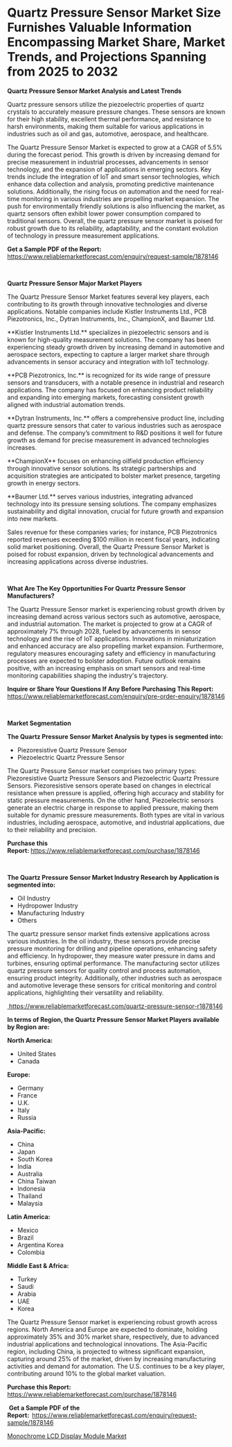 <p><h1>Quartz Pressure Sensor Market Size Furnishes Valuable Information Encompassing Market Share, Market Trends, and Projections Spanning from 2025 to 2032</h1></p><p><strong>Quartz Pressure Sensor Market Analysis and Latest Trends</strong></p>
<p><p>Quartz pressure sensors utilize the piezoelectric properties of quartz crystals to accurately measure pressure changes. These sensors are known for their high stability, excellent thermal performance, and resistance to harsh environments, making them suitable for various applications in industries such as oil and gas, automotive, aerospace, and healthcare. </p><p>The Quartz Pressure Sensor Market is expected to grow at a CAGR of 5.5% during the forecast period. This growth is driven by increasing demand for precise measurement in industrial processes, advancements in sensor technology, and the expansion of applications in emerging sectors. Key trends include the integration of IoT and smart sensor technologies, which enhance data collection and analysis, promoting predictive maintenance solutions. Additionally, the rising focus on automation and the need for real-time monitoring in various industries are propelling market expansion. The push for environmentally friendly solutions is also influencing the market, as quartz sensors often exhibit lower power consumption compared to traditional sensors. Overall, the quartz pressure sensor market is poised for robust growth due to its reliability, adaptability, and the constant evolution of technology in pressure measurement applications.</p></p>
<p><strong>Get a Sample PDF of the Report:&nbsp;</strong> <a href="https://www.reliablemarketforecast.com/enquiry/request-sample/1878146?utm_campaign=1102&utm_medium=2&utm_source=Github&utm_content=ia&utm_term=12022025&utm_id=quartz-pressure-sensor">https://www.reliablemarketforecast.com/enquiry/request-sample/1878146</a></p>
<p>&nbsp;</p>
<p><strong>Quartz Pressure Sensor Major Market Players</strong></p>
<p><p>The Quartz Pressure Sensor Market features several key players, each contributing to its growth through innovative technologies and diverse applications. Notable companies include Kistler Instruments Ltd., PCB Piezotronics, Inc., Dytran Instruments, Inc., ChampionX, and Baumer Ltd.</p><p>**Kistler Instruments Ltd.** specializes in piezoelectric sensors and is known for high-quality measurement solutions. The company has been experiencing steady growth driven by increasing demand in automotive and aerospace sectors, expecting to capture a larger market share through advancements in sensor accuracy and integration with IoT technology.</p><p>**PCB Piezotronics, Inc.** is recognized for its wide range of pressure sensors and transducers, with a notable presence in industrial and research applications. The company has focused on enhancing product reliability and expanding into emerging markets, forecasting consistent growth aligned with industrial automation trends.</p><p>**Dytran Instruments, Inc.** offers a comprehensive product line, including quartz pressure sensors that cater to various industries such as aerospace and defense. The company’s commitment to R&D positions it well for future growth as demand for precise measurement in advanced technologies increases.</p><p>**ChampionX** focuses on enhancing oilfield production efficiency through innovative sensor solutions. Its strategic partnerships and acquisition strategies are anticipated to bolster market presence, targeting growth in energy sectors.</p><p>**Baumer Ltd.** serves various industries, integrating advanced technology into its pressure sensing solutions. The company emphasizes sustainability and digital innovation, crucial for future growth and expansion into new markets.</p><p>Sales revenue for these companies varies; for instance, PCB Piezotronics reported revenues exceeding $100 million in recent fiscal years, indicating solid market positioning. Overall, the Quartz Pressure Sensor Market is poised for robust expansion, driven by technological advancements and increasing applications across diverse industries.</p></p>
<p>&nbsp;</p>
<p><strong>What Are The Key Opportunities For Quartz Pressure Sensor Manufacturers?</strong></p>
<p><p>The Quartz Pressure Sensor market is experiencing robust growth driven by increasing demand across various sectors such as automotive, aerospace, and industrial automation. The market is projected to grow at a CAGR of approximately 7% through 2028, fueled by advancements in sensor technology and the rise of IoT applications. Innovations in miniaturization and enhanced accuracy are also propelling market expansion. Furthermore, regulatory measures encouraging safety and efficiency in manufacturing processes are expected to bolster adoption. Future outlook remains positive, with an increasing emphasis on smart sensors and real-time monitoring capabilities shaping the industry's trajectory.</p></p>
<p><strong>Inquire or Share Your Questions If Any Before Purchasing This Report:</strong> <a href="https://www.reliablemarketforecast.com/enquiry/pre-order-enquiry/1878146?utm_campaign=1102&utm_medium=2&utm_source=Github&utm_content=ia&utm_term=12022025&utm_id=quartz-pressure-sensor">https://www.reliablemarketforecast.com/enquiry/pre-order-enquiry/1878146</a></p>
<p>&nbsp;</p>
<p><strong>Market Segmentation</strong></p>
<p><strong>The Quartz Pressure Sensor Market Analysis by types is segmented into:</strong></p>
<p><ul><li>Piezoresistive Quartz Pressure Sensor</li><li>Piezoelectric Quartz Pressure Sensor</li></ul></p>
<p><p>The Quartz Pressure Sensor market comprises two primary types: Piezoresistive Quartz Pressure Sensors and Piezoelectric Quartz Pressure Sensors. Piezoresistive sensors operate based on changes in electrical resistance when pressure is applied, offering high accuracy and stability for static pressure measurements. On the other hand, Piezoelectric sensors generate an electric charge in response to applied pressure, making them suitable for dynamic pressure measurements. Both types are vital in various industries, including aerospace, automotive, and industrial applications, due to their reliability and precision.</p></p>
<p><strong>Purchase this Report:&nbsp;</strong><a href="https://www.reliablemarketforecast.com/purchase/1878146?utm_campaign=1102&utm_medium=2&utm_source=Github&utm_content=ia&utm_term=12022025&utm_id=quartz-pressure-sensor">https://www.reliablemarketforecast.com/purchase/1878146</a></p>
<p>&nbsp;</p>
<p><strong>The Quartz Pressure Sensor Market Industry Research by Application is segmented into:</strong></p>
<p><ul><li>Oil Industry</li><li>Hydropower Industry</li><li>Manufacturing Industry</li><li>Others</li></ul></p>
<p><p>The quartz pressure sensor market finds extensive applications across various industries. In the oil industry, these sensors provide precise pressure monitoring for drilling and pipeline operations, enhancing safety and efficiency. In hydropower, they measure water pressure in dams and turbines, ensuring optimal performance. The manufacturing sector utilizes quartz pressure sensors for quality control and process automation, ensuring product integrity. Additionally, other industries such as aerospace and automotive leverage these sensors for critical monitoring and control applications, highlighting their versatility and reliability.</p></p>
<p><a href="https://www.reliablemarketforecast.com/quartz-pressure-sensor-r1878146?utm_campaign=1102&utm_medium=2&utm_source=Github&utm_content=ia&utm_term=12022025&utm_id=quartz-pressure-sensor">&nbsp;https://www.reliablemarketforecast.com/quartz-pressure-sensor-r1878146</a></p>
<p><strong>In terms of Region, the Quartz Pressure Sensor Market Players available by Region are:</strong></p>
<p>
    <p> <strong> North America: </strong>
        <ul>
            <li>United States</li>
            <li>Canada</li>
        </ul>
        </p> 
    <p> <strong> Europe: </strong>
        <ul>
            <li>Germany</li>
            <li>France</li>
            <li>U.K.</li>
            <li>Italy</li>
            <li>Russia</li>
        </ul>
        </p> 
    <p> <strong> Asia-Pacific: </strong>
        <ul>
            <li>China</li>
            <li>Japan</li>
            <li>South Korea</li>
            <li>India</li>
            <li>Australia</li>
            <li>China Taiwan</li>
            <li>Indonesia</li>
            <li>Thailand</li>
            <li>Malaysia</li>
        </ul>
        </p> 
    <p> <strong> Latin America: </strong>
        <ul>
            <li>Mexico</li>
            <li>Brazil</li>
            <li>Argentina Korea</li>
            <li>Colombia</li>
        </ul>
        </p> 
    <p> <strong> Middle East & Africa: </strong>
        <ul>
            <li>Turkey</li>
            <li>Saudi</li>
            <li>Arabia</li>
            <li>UAE</li>
            <li>Korea</li>
        </ul>
    </p>
    </p>
<p><p>The Quartz Pressure Sensor market is experiencing robust growth across regions. North America and Europe are expected to dominate, holding approximately 35% and 30% market share, respectively, due to advanced industrial applications and technological innovations. The Asia-Pacific region, including China, is projected to witness significant expansion, capturing around 25% of the market, driven by increasing manufacturing activities and demand for automation. The U.S. continues to be a key player, contributing around 10% to the global market valuation.</p></p>
<p><strong>Purchase this Report: </strong><a href="https://www.reliablemarketforecast.com/purchase/1878146?utm_campaign=1102&utm_medium=2&utm_source=Github&utm_content=ia&utm_term=12022025&utm_id=quartz-pressure-sensor">https://www.reliablemarketforecast.com/purchase/1878146</a></p>
<p>&nbsp;<strong>Get a Sample PDF of the Report:&nbsp;&nbsp;</strong><a href="https://www.reliablemarketforecast.com/enquiry/request-sample/1878146?utm_campaign=1102&utm_medium=2&utm_source=Github&utm_content=ia&utm_term=12022025&utm_id=quartz-pressure-sensor">https://www.reliablemarketforecast.com/enquiry/request-sample/1878146</a></p>
<p><strong></strong></p>
<p><p><a href="https://github.com/vimar16th/Market-Research-Report-List-7/blob/main/monochrome-lcd-display-module-market.md?utm_campaign=1102&utm_medium=2&utm_source=Github&utm_content=ia&utm_term=12022025&utm_id=quartz-pressure-sensor">Monochrome LCD Display Module Market</a></p></p>